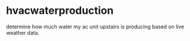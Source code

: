 # hvacwaterproduction
determine how much water my ac unit upstairs is producing based on live weather data.
